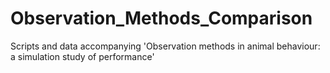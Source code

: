 # Observation_Methods_Comparison
 Scripts and data accompanying 'Observation methods in animal behaviour: a simulation study of performance'
